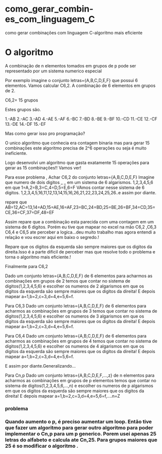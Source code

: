 # como_gerar_combin-es_com_linguagem_C
como gerar combinações com linguagem C-algoritmo mais eficiente


<h1>O algoritmo</h1>

A combinação de n elementos tomados em grupos de  p pode ser representado por um sistema numerico especial

Por exemplo imagine o conjunto letras={A,B,C,D,E,F} que possui 6 elementos.
Vamos calcular C6,2. A combinação de 6 elementos em grupos de 2.

C6,2= 15 grupos 

Estes grupos são.

1.-AB
2.-AC
3.-AD
4.-AE
5.-AF
6.-BC
7.-BD
8.-BE
9.-BF
10.-CD
11.-CE
12.-CF
13.-DE
14.-DF
15.-EF

Mas como gerar isso pro programação?

O unico algoritmo que conhecia era contagem binaria mas para gerar 15 combinações este algoritmo precisa de 2^6 operações
ou seja é muito ineficiente.

Logo desenvolvi um algoritmo que gasta exatamente 15 operações para gerar as 15 combinações!! Vamos ver!


Para esse problema , Achar C6,2 do conjunto letras={A,B,C,D,E,F}   Imagine que numero de dois digitos _ _ em um sistema de 6 algarismos. 1,2,3,4,5,6
em que 
1=A,2=B,3=C,4=D,5=E,6=F
VAmos contar nesse sistema de 6 digitos.
1,2,3,4,5,16,11,12,13,14,15,16,26,21,22,23,24,25,26..e assim por diante.

repare que AB=12,AC=13,14=AD,15=AE,16=AF,23=BC,24=BD,25=BE,26=BF,34=CD,35=CE,36=CF,37=DF,48=EF

Assim repare que a combinação esta parecida com uma contagem em um sistema de 6 digitos.
Porém eu tive que mapear no excel na mão C6,2 ,C6,3 C6,4 e C6,5 ate perceber a logica...deu muito trabalho
mas agora entendi a relação e vou escrer aqui em baixo o segredo.!

Repare que os digitos da esquerda são sempre maiores que os digitos da direita.Isso é a parte dificil de perceber mas
que resolve todo o problema e torna o algoritmo mais eficiente.!

Finalmente para C6,2

Dado um conjunto letras={A,B,C,D,E,F} de 6 elementos para acharmos as combinações em grupos de 2 temos que contar
no sistema de digitos(1,2,3,4,5,6) e escolher os numeros de 2 algarismos em que os digitos da esquerda são sempre maiores que os digitos da direita!
E depois mapear  a=1,b=2,c=3,d=4,e=5,6=f.

Para C6,3
Dado um conjunto letras={A,B,C,D,E,F} de 6 elementos para acharmos as combinações em grupos de 3 temos que contar
no sistema de digitos(1,2,3,4,5,6) e escolher os numeros de 3 algarismos em que os digitos da esquerda são sempre maiores que os digitos da direita!
E depois mapear  a=1,b=2,c=3,d=4,e=5,6=f.

Para C6,4
Dado um conjunto letras={A,B,C,D,E,F} de 6 elementos para acharmos as combinações em grupos de 4 temos que contar
no sistema de digitos(1,2,3,4,5,6) e escolher os numeros de 4 algarismos em que os digitos da esquerda são sempre maiores que os digitos da direita!
E depois mapear  a=1,b=2,c=3,d=4,e=5,6=f.

E assim por diante.Generalizando...


Para Cn,p
Dado um conjunto letras={A,B,C,D,E,F,...,z} de n elementos para acharmos as combinações em grupos de p elementos temos que contar
no sistema de digitos(1,2,3,4,5,6,...,n) e escolher os numeros de p algarismos em que os digitos da esquerda são sempre maiores que os digitos da direita!
E depois mapear  a=1,b=2,c=3,d=4,e=5,6=f,....n=Z


<h3>problema<h3/>

Quando aumento o p, é preciso aumentar um loop. Então tive que fazer um algoritmo para gerar outro algoritmo para poder
implementar o Cn,p para um p generico.
Porem usei apenas 25 letras do alfabeto e calcula ate Cn,25. Para grupos maiores que 25 é so modificar o algoritmo .







